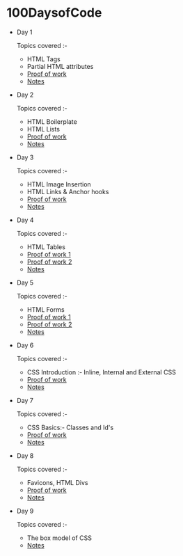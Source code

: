 # 100DaysofCode

- Day 1
    
    Topics covered :- 

    - HTML Tags
    - Partial HTML attributes
    - [Proof of work](https://codepen.io/GeekGuy-29/pen/RwJyRxq)
    - [Notes](https://github.com/GeekGuy-29/100DaysofCode/blob/main/Notes/D1%20Notes)

- Day 2
    
    Topics covered :- 

    - HTML Boilerplate
    - HTML Lists
    - [Proof of work](https://codepen.io/GeekGuy-29/pen/gOKzqZv)
    - [Notes](https://github.com/GeekGuy-29/100DaysofCode/blob/main/Notes/D2%20Notes)

- Day 3
    
    Topics covered :- 

    - HTML Image Insertion
    - HTML Links & Anchor hooks
    - [Proof of work](https://github.com/GeekGuy-29/100DaysofCode/blob/main/Personal%20Profile/index.html)
    - [Notes](https://github.com/GeekGuy-29/100DaysofCode/blob/main/Notes/D3%20Notes)

- Day 4
    
    Topics covered :- 

    - HTML Tables
    - [Proof of work 1](https://github.com/GeekGuy-29/100DaysofCode/blob/main/100doc.html)
    - [Proof of work 2](https://github.com/GeekGuy-29/100DaysofCode/blob/main/Personal%20Profile/index.html)
    - [Notes](https://github.com/GeekGuy-29/100DaysofCode/blob/main/Notes/D4%20Notes)

- Day 5
    
    Topics covered :- 

    - HTML Forms
    - [Proof of work 1](https://github.com/GeekGuy-29/100DaysofCode/blob/main/Personal%20Profile/rmo.html)
    - [Proof of work 2](https://github.com/GeekGuy-29/100DaysofCode/blob/main/Personal%20Profile/index.html)
    - [Notes](https://github.com/GeekGuy-29/100DaysofCode/blob/main/Notes/D5%20Notes)
  
- Day 6
    
    Topics covered :- 

    - CSS Introduction :- Inline, Internal and External CSS
    - [Proof of work](https://github.com/GeekGuy-29/100DaysofCode/blob/main/Personal%20Profile/CSS/index.css)
    - [Notes](https://github.com/GeekGuy-29/100DaysofCode/blob/main/Notes/D6%20Notes)
    
- Day 7
    
    Topics covered :- 

    - CSS Basics:- Classes and Id's
    - [Proof of work](https://github.com/GeekGuy-29/100DaysofCode/blob/main/Personal%20Profile/CSS/index.css)
    - [Notes](https://github.com/GeekGuy-29/100DaysofCode/blob/main/Notes/D7%20Notes)

- Day 8
    
    Topics covered :- 

    - Favicons, HTML Divs
    - [Proof of work](https://github.com/GeekGuy-29/100DaysofCode/tree/main/Chiranjeev's%20Portfolio)
    - [Notes](https://github.com/GeekGuy-29/100DaysofCode/blob/main/Notes/D8%20Notes)

- Day 9
    
    Topics covered :- 

    - The box model of CSS
    - [Notes](https://github.com/GeekGuy-29/100DaysofCode/blob/main/Notes/D9%20Notes)



